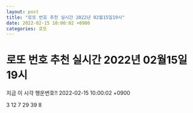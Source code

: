 ```yaml
---
layout: post
title: "로또 번호 추천 실시간 2022년 02월15일19시"
date: 2022-02-15 10:00:02 +0900
categories: 로또
---
```


# 로또 번호 추천 실시간 2022년 02월15일19시

지금 이 시각 행운번호!! 2022-02-15 10:00:02 +0900

 3  12  7  29  39  8 

